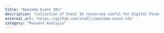 ```yaml
---
title: "Awesome Event IDs"
description: "Collection of Event ID resources useful for Digital Forensics and Incident Response"
external_url: "https://github.com/stuhli/awesome-event-ids"
category: "Malware Analysis"
---
```

